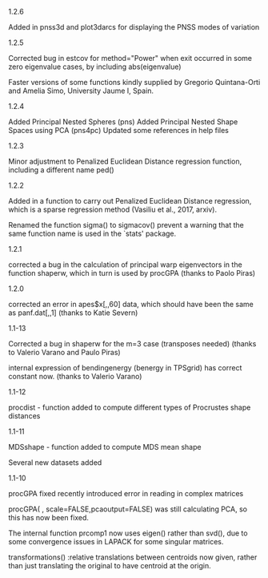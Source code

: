 1.2.6

Added in pnss3d and plot3darcs for displaying the PNSS modes of variation

1.2.5

Corrected bug in estcov for method="Power" when exit occurred in some zero
eigenvalue cases, by including abs(eigenvalue)  

Faster versions of some functions kindly supplied by 
Gregorio Quintana-Orti and Amelia Simo, University Jaume I, Spain.

1.2.4 

Added Principal Nested Spheres (pns)
Added Principal Nested Shape Spaces using PCA (pns4pc)
Updated some references in help files

1.2.3

Minor adjustment to Penalized Euclidean Distance regression function, including a different name  ped()

1.2.2

Added in a function to carry out Penalized Euclidean Distance 
regression, which is a sparse regression method (Vasiliu et al., 2017, arxiv).

Renamed the function sigma() to sigmacov() prevent a warning that the
same function name is used in the `stats' package. 

1.2.1

corrected a bug in the calculation of 
principal warp eigenvectors in the function shaperw, which in turn 
is used by  procGPA (thanks to Paolo Piras)

1.2.0

corrected an error in apes$x[,,60] data, which
should have been the same as panf.dat[,,1] (thanks to Katie Severn)


1.1-13

Corrected a bug in shaperw for the m=3 case (transposes needed)
(thanks to Valerio Varano and Paulo Piras)

internal expression of bendingenergy (benergy in TPSgrid) has correct constant now. (thanks to Valerio Varano) 


1.1-12

procdist - function added to compute different types of Procrustes shape distances


1.1-11

MDSshape - function added to compute MDS mean shape

Several new datasets added 


1.1-10

procGPA fixed recently introduced error in reading in complex matrices

procGPA( , scale=FALSE,pcaoutput=FALSE) was still calculating PCA, so
                                        this has now been fixed.  

The internal function prcomp1 now uses eigen() rather than svd(), due to some 
convergence issues in LAPACK for some singular matrices. 


transformations()
:relative translations between centroids now given, rather than just translating the original to have centroid at the origin. 
